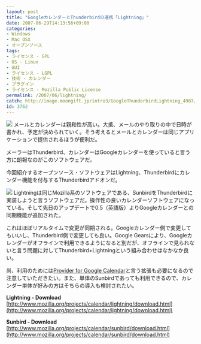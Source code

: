 ```yaml
---
layout: post
title: "GoogleカレンダーとThunderbirdの連携「Lightning」"
date: 2007-06-29T14:13:56+09:00
categories:
- Windows
- Mac OSX
- オープンソース
tags: 
- ライセンス - GPL
- OS - Linux
- GUI
- ライセンス - LGPL
- 技術 - カレンダー
- プラグイン
- ライセンス - Mozilla Public License
permalink: /2007/06/lightning/
catch: http://image.moongift.jp/intro3/GoogleThunderbirdLightning_4987/7_thumb.png
id: 3762
---
```

[![](http://image.moongift.jp/intro3/GoogleThunderbirdLightning_4987/1_thumb.png)](http://image.moongift.jp/intro3/GoogleThunderbirdLightning_4987/12.png) メールとカレンダーは親和性が高い。大抵、メールのやり取りの中で日時が書かれ、予定が決められていく。そう考えるとメールとカレンダーは同じアプリケーションで提供されるほうが便利だ。   
  
メーラーはThunderbird、カレンダーはGoogleカレンダーを使っていると言う方に朗報なのがこのソフトウェアだ。   
  
今回紹介するオープンソース・ソフトウェアはLightning、Thunderbirdにカレンダー機能を付与するThunderbirdアドオンだ。   
  
<!--more-->  
  
[![](http://image.moongift.jp/intro3/GoogleThunderbirdLightning_4987/7_thumb.png)](http://image.moongift.jp/intro3/GoogleThunderbirdLightning_4987/72.png) Lightningは同じMozilla系のソフトウェアである、SunbirdをThunderbirdに実装しようと言うソフトウェアだ。操作性の良いカレンダーソフトウェアになっている。そして先日のアップデートで0.5（英語版）よりGoogleカレンダーとの同期機能が追加された。   
  
これはほぼリアルタイムで変更が同期される。Googleカレンダー側で変更してもいいし、Thunderbird側で変更しても良い。Google Gearsにより、Googleカレンダーがオフラインで利用できるようになると別だが、オフラインで見られないと言う問題に対してThunderbird+Lightningという組み合わせはなかなか良い。   
  
尚、利用のためには[Provider for Google Calendar](https://addons.mozilla.org/en-US/thunderbird/addon/4631)と言う拡張も必要になるので注意していただきたい。また、単体のSunbirdであっても利用できるので、カレンダー単体が好みの方はそちらの導入も検討されたい。   
  
**Lightning - Download**  
[http://www.mozilla.org/projects/calendar/lightning/download.html](http://www.mozilla.org/projects/calendar/lightning/download.html)  
  
**Sunbird - Download**  
[http://www.mozilla.org/projects/calendar/sunbird/download.html](http://www.mozilla.org/projects/calendar/sunbird/download.html)